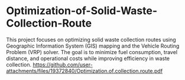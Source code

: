 # Optimization-of-Solid-Waste-Collection-Route
This project focuses on optimizing solid waste collection routes using Geographic Information System (GIS) mapping and the Vehicle Routing Problem (VRP) solver. The goal is to minimize fuel consumption, travel distance, and operational costs while improving efficiency in waste collection.
https://github.com/user-attachments/files/19372840/Optimization.of.collection.route.pdf
